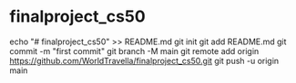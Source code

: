 # finalproject_cs50


echo "# finalproject_cs50" >> README.md
git init
git add README.md
git commit -m "first commit"
git branch -M main
git remote add origin https://github.com/WorldTravella/finalproject_cs50.git
git push -u origin main
